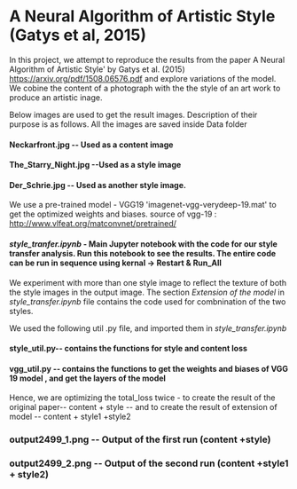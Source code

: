 
# A Neural Algorithm of Artistic Style (Gatys et al, 2015)


In this project, we attempt to reproduce the results from the paper A Neural Algorithm of Artistic Style' by Gatys et al. (2015) https://arxiv.org/pdf/1508.06576.pdf and explore variations of the model. We cobine the content of a photograph with the the style of an art work to produce an artistic inage.

Below images are used to get the result images. Description of their purpose is as follows. All the images are saved inside Data folder  

#### Neckarfront.jpg -- Used as a content image 
#### The_Starry_Night.jpg --Used as a style image 
#### Der_Schrie.jpg --  Used as another style image.

We use a pre-trained model - VGG19 'imagenet-vgg-verydeep-19.mat' to get the optimized weights and biases.
source of vgg-19 : http://www.vlfeat.org/matconvnet/pretrained/  

#### *style_tranfer.ipynb* - Main Jupyter notebook with the code for our style transfer analysis. Run this notebook to see the results. The entire code can be run in sequence using kernal -> Restart & Run_All

We experiment with more than one style image to reflect the texture of both the style images in the output image. The section *Extension of the model* in *style_transfer.ipynb* file contains the code used for combnination of the two styles.

We used the following util .py file, and imported them in *style_transfer.ipynb*
#### style_util.py-- contains  the functions for style and content loss
#### vgg_util.py --  contains the functions to get the weights and biases of VGG 19 model , and get the layers of the model

Hence, we are optimizing the total_loss twice - to create the result of the original paper-- content + style -- and to create the result of extension of model -- content + style1 +style2

### output2499_1.png -- Output of the first run (content +style)
### output2499_2.png -- Output of the second run (content +style1 + style2)

